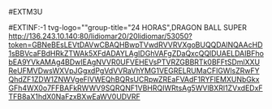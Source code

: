 #EXTM3U

#EXTINF:-1 tvg-logo=""group-title="24 HORAS",DRAGON BALL SUPER
http://136.243.10.140:80/lidiomar20/20lidiomar/53050?token=GBNeBEsLEVtDAVwCBAQHBwpTVwdRVVRVXgoBUQQDAlNQAAcHD1sBBVcaFBdHRkZTWAk5XFdADAYLAgIDGhVAFgZDaQxcQQlDUAELDAIBFhobEA9YVkAMAg4BDwIEAgNVVR0UFVEHEVsPTVRZGBBRTk0BFFtSDmlXXUReUFMVDwsWXVpJGgxdPgVdVVRaVhYMG1VEGRELRUMaCFlGWlsZRwFYQhdZF1ZDW1ZNWVgeFlVWEQhBQRsUCRpwZREaFVAdF1RYFlEMXUNbGkxGFh4WX0o7FFBAFkRWWV9SQRQNF1VBHRQIWRtsAg5WVlBXRl1ZVxdEDxFTFB8aX1hdX0NaFzxBXwEaWV0UDVRF
